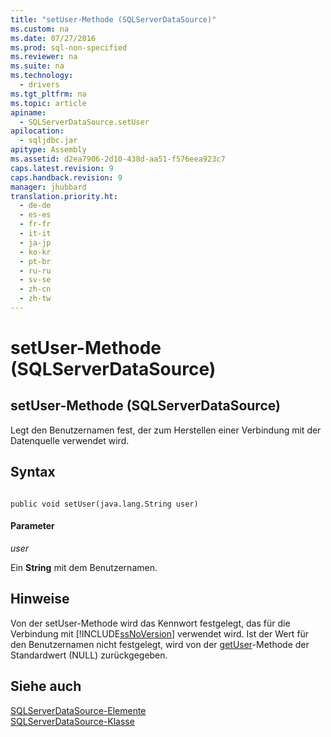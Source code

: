 ```yaml
---
title: "setUser-Methode (SQLServerDataSource)"
ms.custom: na
ms.date: 07/27/2016
ms.prod: sql-non-specified
ms.reviewer: na
ms.suite: na
ms.technology: 
  - drivers
ms.tgt_pltfrm: na
ms.topic: article
apiname: 
  - SQLServerDataSource.setUser
apilocation: 
  - sqljdbc.jar
apitype: Assembly
ms.assetid: d2ea7906-2d10-438d-aa51-f576eea923c7
caps.latest.revision: 9
caps.handback.revision: 9
manager: jhubbard
translation.priority.ht: 
  - de-de
  - es-es
  - fr-fr
  - it-it
  - ja-jp
  - ko-kr
  - pt-br
  - ru-ru
  - sv-se
  - zh-cn
  - zh-tw
---
```

# setUser-Methode (SQLServerDataSource)
    
## setUser\-Methode \(SQLServerDataSource\)  
 Legt den Benutzernamen fest, der zum Herstellen einer Verbindung mit der Datenquelle verwendet wird.  
  
## Syntax  
  
```  
  
public void setUser(java.lang.String user)  
```  
  
#### Parameter  
 *user*  
  
 Ein **String** mit dem Benutzernamen.  
  
## Hinweise  
 Von der setUser\-Methode wird das Kennwort festgelegt, das für die Verbindung mit [!INCLUDE[ssNoVersion](../content/includes/ssNoVersion_md.md)] verwendet wird. Ist der Wert für den Benutzernamen nicht festgelegt, wird von der [getUser](../content/getUser-Method--SQLServerDataSource-.md)\-Methode der Standardwert \(NULL\) zurückgegeben.  
  
## Siehe auch  
 [SQLServerDataSource-Elemente](../content/SQLServerDataSource-Members.md)   
 [SQLServerDataSource-Klasse](../content/SQLServerDataSource-Class.md)  
  
  